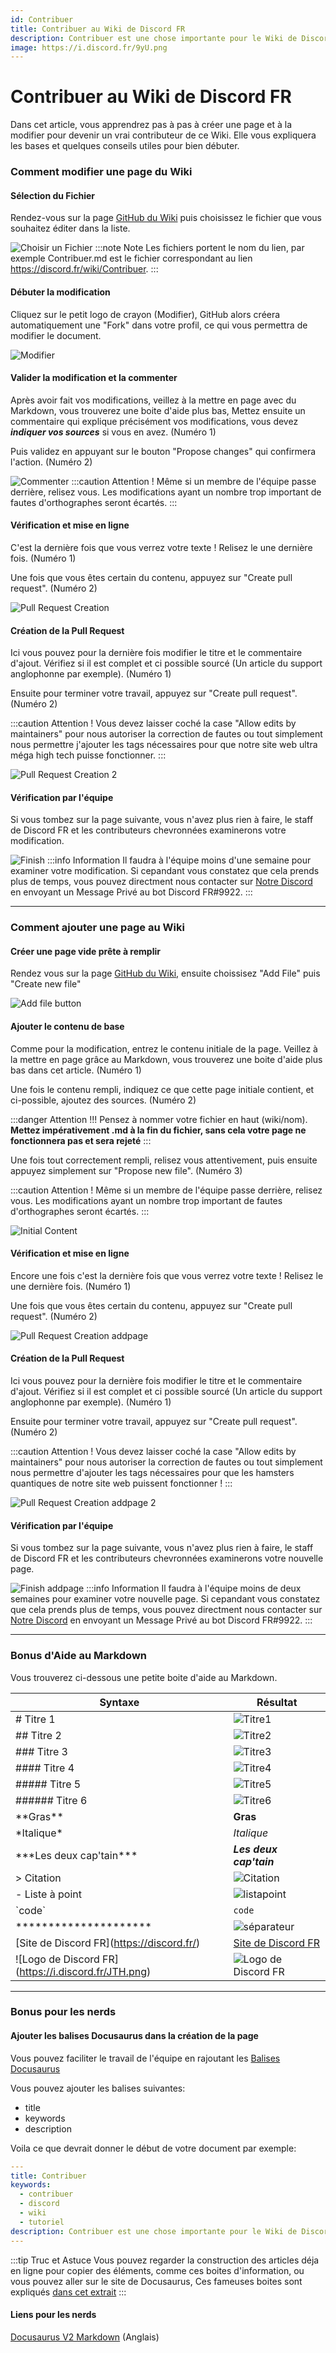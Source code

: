 ```yaml
---
id: Contribuer
title: Contribuer au Wiki de Discord FR
description: Contribuer est une chose importante pour le Wiki de Discord FR, Apprenez comment nous aider sur cette page :)
image: https://i.discord.fr/9yU.png
---
```

# Contribuer au Wiki de Discord FR
Dans cet article, vous apprendrez pas à pas à créer une page et à la modifier pour devenir un vrai contributeur de ce Wiki. Elle vous expliquera les bases et quelques conseils utiles pour bien débuter.

### Comment modifier une page du Wiki #

#### Sélection du Fichier
Rendez-vous sur la page [GitHub du Wiki](https://github.com/discordfr/wiki) puis choisissez le fichier que vous souhaitez éditer dans la liste.

![Choisir un Fichier](https://i.discord.fr/X6T.png)
:::note Note
Les fichiers portent le nom du lien, par exemple Contribuer.md est le fichier correspondant au lien https://discord.fr/wiki/Contribuer.
:::

#### Débuter la modification
Cliquez sur le petit logo de crayon (Modifier), GitHub alors créera automatiquement une "Fork" dans votre profil, ce qui vous permettra de modifier le document.

![Modifier](https://i.discord.fr/TPF.png)

#### Valider la modification et la commenter
Après avoir fait vos modifications, veillez à la mettre en page avec du Markdown, vous trouverez une boite d'aide plus bas, Mettez ensuite un commentaire qui explique précisément vos modifications, vous devez ___indiquer vos sources___ si vous en avez. (Numéro 1)

Puis validez en appuyant sur le bouton "Propose changes" qui confirmera l'action. (Numéro 2)

![Commenter](https://i.discord.fr/KYW.png)
:::caution Attention !
Même si un membre de l'équipe passe derrière, relisez vous. Les modifications ayant un nombre trop important de fautes d'orthographes seront écartés.
:::

#### Vérification et mise en ligne
C'est la dernière fois que vous verrez votre texte ! Relisez le une dernière fois. (Numéro 1)

Une fois que vous êtes certain du contenu, appuyez sur "Create pull request". (Numéro 2)

![Pull Request Creation](https://i.discord.fr/5TM.png)

#### Création de la Pull Request
Ici vous pouvez pour la dernière fois modifier le titre et le commentaire d'ajout. Vérifiez si il est complet et ci possible sourcé (Un article du support anglophonne par exemple). (Numéro 1)

Ensuite pour terminer votre travail, appuyez sur "Create pull request". (Numéro 2)

:::caution Attention !
Vous devez laisser coché la case "Allow edits by maintainers" pour nous autoriser la correction de fautes ou tout simplement nous permettre j'ajouter les tags nécessaires pour que notre site web ultra méga high tech puisse fonctionner.
:::

![Pull Request Creation 2](https://i.discord.fr/Xf5.png)

#### Vérification par l'équipe
Si vous tombez sur la page suivante, vous n'avez plus rien à faire, le staff de Discord FR et les contributeurs chevronnées examinerons votre modification.

![Finish](https://i.discord.fr/bib.png)
:::info Information
Il faudra à l'équipe moins d'une semaine pour examiner votre modification. Si cepandant vous constatez que cela prends plus de temps, vous pouvez directment nous contacter sur [Notre Discord](https://discord.gg/fr) en envoyant un Message Privé au bot Discord FR#9922.
:::

*********************

### Comment ajouter une page au Wiki #

#### Créer une page vide prête à remplir
Rendez vous sur la page [GitHub du Wiki](https://github.com/discordfr/wiki), ensuite choissisez "Add File" puis "Create new file"

![Add file button](https://i.discord.fr/wtU.png)

#### Ajouter le contenu de base
Comme pour la modification, entrez le contenu initiale de la page. Veillez à la mettre en page grâce au Markdown, vous trouverez une boite d'aide plus bas dans cet article. (Numéro 1)

Une fois le contenu rempli, indiquez ce que cette page initiale contient, et ci-possible, ajoutez des sources. (Numéro 2)

:::danger Attention !!!
Pensez à nommer votre fichier en haut (wiki/nom). **Mettez impérativement .md à la fin du fichier, sans cela votre page ne fonctionnera pas et sera rejeté**
:::

Une fois tout correctement rempli, relisez vous attentivement, puis ensuite appuyez simplement sur "Propose new file". (Numéro 3)

:::caution Attention !
Même si un membre de l'équipe passe derrière, relisez vous. Les modifications ayant un nombre trop important de fautes d'orthographes seront écartés.
:::

![Initial Content](https://i.discord.fr/o3A.png)

#### Vérification et mise en ligne
Encore une fois c'est la dernière fois que vous verrez votre texte ! Relisez le une dernière fois. (Numéro 1)

Une fois que vous êtes certain du contenu, appuyez sur "Create pull request". (Numéro 2)

![Pull Request Creation addpage](https://i.discord.fr/Pwy.png)

#### Création de la Pull Request
Ici vous pouvez pour la dernière fois modifier le titre et le commentaire d'ajout. Vérifiez si il est complet et ci possible sourcé (Un article du support anglophonne par exemple). (Numéro 1)

Ensuite pour terminer votre travail, appuyez sur "Create pull request". (Numéro 2)

:::caution Attention !
Vous devez laisser coché la case "Allow edits by maintainers" pour nous autoriser la correction de fautes ou tout simplement nous permettre d'ajouter les tags nécessaires pour que les hamsters quantiques de notre site web puissent fonctionner !
:::

![Pull Request Creation addpage 2](https://i.discord.fr/3n6.png)

#### Vérification par l'équipe
Si vous tombez sur la page suivante, vous n'avez plus rien à faire, le staff de Discord FR et les contributeurs chevronnées examinerons votre nouvelle page.

![Finish addpage](https://i.discord.fr/bib.png)
:::info Information
Il faudra à l'équipe moins de deux semaines pour examiner votre nouvelle page. Si cepandant vous constatez que cela prends plus de temps, vous pouvez directment nous contacter sur [Notre Discord](https://discord.gg/fr) en envoyant un Message Privé au bot Discord FR#9922.
:::

*********************

### Bonus d'Aide au Markdown #

Vous trouverez ci-dessous une petite boite d'aide au Markdown.

| Syntaxe     |  Résultat   |
| ----------- | ----------- |
| # Titre 1  | ![Titre1](https://i.discord.fr/7hM.png)  |
| ## Titre 2   | ![Titre2](https://i.discord.fr/vBy.png)|
| ### Titre 3 | ![Titre3](https://i.discord.fr/Bif.png) |
| #### Titre 4 | ![Titre4](https://i.discord.fr/Mfh.png) |
| ##### Titre 5 | ![Titre5](https://i.discord.fr/QMk.png) |
| ###### Titre 6 | ![Titre6](https://i.discord.fr/I7B.png) |
| \*\*Gras\*\* | **Gras** |
| \*Italique\* | *Italique* |
| \*\*\*Les deux cap'tain\*\*\* | ***Les deux cap'tain*** |
| > Citation | ![Citation](https://i.discord.fr/8uf.png) |
| - Liste à point | ![listapoint](https://i.discord.fr/d9Y.png) |
| \`code\` | `code` |
| ********************* | ![séparateur](https://i.discord.fr/peU.png) |
| \[Site de Discord FR\]\(https://discord.fr/) | [Site de Discord FR](https://discord.fr/) |
| \!\[Logo de Discord FR\]\(https://i.discord.fr/JTH.png) | ![Logo de Discord FR](https://i.discord.fr/JTH.png) |

*********************

### Bonus pour les nerds #

#### Ajouter les balises Docusaurus dans la création de la page

Vous pouvez faciliter le travail de l'équipe en rajoutant les [Balises Docusaurus](https://v2.docusaurus.io/docs/markdown-features/#markdown-headers)

Vous pouvez ajouter les balises suivantes:
- title
- keywords
- description

Voila ce que devrait donner le début de votre document par exemple:

```yaml
---
title: Contribuer
keywords:
  - contribuer
  - discord
  - wiki
  - tutoriel
description: Contribuer est une chose importante pour le Wiki de Discord FR, Apprenez comment nous aider sur cette page :)
---

```
:::tip Truc et Astuce
Vous pouvez regarder la construction des articles déja en ligne pour copier des éléments, comme ces boites d'information, ou vous pouvez aller sur le site de Docusaurus, Ces fameuses boites sont expliqués [dans cet extrait](https://v2.docusaurus.io/docs/markdown-features/#calloutsadmonitions)
:::

#### Liens pour les nerds

[Docusaurus V2 Markdown](https://v2.docusaurus.io/docs/markdown-features/) (Anglais)
